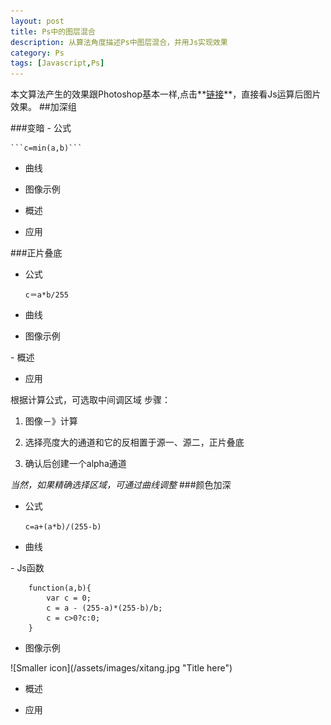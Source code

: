 ```yaml
---
layout: post
title: Ps中的图层混合
description: 从算法角度描述Ps中图层混合，并用Js实现效果
category: Ps
tags: [Javascript,Ps]
---
```


本文算法产生的效果跟Photoshop基本一样,点击**[链接]({{site.url}}/canvas)**，直接看Js运算后图片效果。
##加深组
<div id="ps-canvas" style="display:none">11</div>
###变暗
- 公式

	```c=min(a,b)```
- 曲线

<div id="ba_qx" style="display:none">11</div>

- 图像示例

<div id="ba_demo" style="display:none">11</div>

- 概述

- 应用

###正片叠底
- 公式

	```c＝a*b/255```
- 曲线

<div id="zpdd_qx" style="display:none">11</div>

- 图像示例

<div id="zpdd_demo" style="display:none">11</div>
- 概述

- 应用

根据计算公式，可选取中间调区域
步骤：
1. 图像－》计算

2. 选择亮度大的通道和它的反相置于源一、源二，正片叠底


3. 确认后创建一个alpha通道


*当然，如果精确选择区域，可通过曲线调整*
###颜色加深
- 公式

	```c=a+(a*b)/(255-b)```
- 曲线

<div id="ba_qx" style="display:none">11</div>
- Js函数

		function(a,b){
		    var c = 0;
		    c = a - (255-a)*(255-b)/b;
		    c = c>0?c:0;
		}


- 图像示例

<div id="ba_demo" style="display:none">11</div>
![Smaller icon](/assets/images/xitang.jpg "Title here")

- 概述

- 应用
